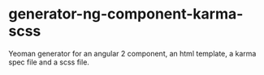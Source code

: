 # generator-ng-component-karma-scss
Yeoman generator for an angular 2 component, an html template, a karma spec file and a scss file.
